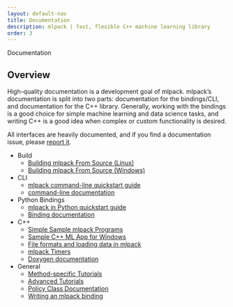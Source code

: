 ```yaml
---
layout: default-nav
title: Documentation
description: mlpack | fast, flexible C++ machine learning library
order: 3
---
```

<div class="page-title-header">Documentation</div>

## Overview

High-quality documentation is a development goal of mlpack. mlpack’s documentation is split into two parts: documentation for the bindings/CLI, and documentation for the C++ library. 
Generally, working with the bindings is a good choice for simple machine learning and data science tasks, and writing C++ is a good idea when complex or custom functionality is desired.

All interfaces are heavily documented, and if you find a documentation issue, please <a href="https://github.com/mlpack/mlpack/issues/new?assignees=&labels=t%3A+bug+report%2C+c%3A+documentation%2C+s%3A+unanswered&template=1-documentation.md&title=">report it</a>.

 * Build
	* [Building mlpack From Source (Linux)](doc/mlpack-3.2.2/doxygen/build.html)
	* [Building mlpack From Source (Windows)](doc/mlpack-3.2.2/doxygen/build_windows.html)
 * CLI
	* [mlpack command-line quickstart guide](doc/mlpack-3.2.2/doxygen/cli_quickstart.html)
	* [command-line documentation](doc/mlpack-3.2.2/cli_documentation.html)
 * Python Bindings
	* [mlpack in Python quickstart guide](doc/mlpack-3.2.2/doxygen/python_quickstart.html)
	* [Binding documentation](doc/mlpack-3.2.2/cli_documentation.html#mlpack-311-binding-documentation)	
 * C++
	* [Simple Sample mlpack Programs](doc/mlpack-3.2.2/doxygen/sample.html)
	* [Sample C++ ML App for Windows](doc/mlpack-3.2.2/doxygen/sample_ml_app.html)
	* [File formats and loading data in mlpack](doc/mlpack-3.2.2/doxygen/formatdoc.html)
	* [mlpack Timers](doc/mlpack-3.2.2/doxygen/timer.html)
	* [Doxygen documentation](doc/mlpack-3.2.2/doxygen/index.html)
 * General
	* [Method-specific Tutorials](doc/mlpack-3.2.2/cli_documentation.html#method-specific-tutorials)
	* [Advanced Tutorials](doc/mlpack-3.2.2/cli_documentation.html#advanced-tutorials)
	* [Policy Class Documentation](doc/mlpack-3.2.2/cli_documentation.html#policy-class-documentation)
	* [Writing an mlpack binding](doc/mlpack-3.2.2/doxygen/iodoc.html)
 
 
